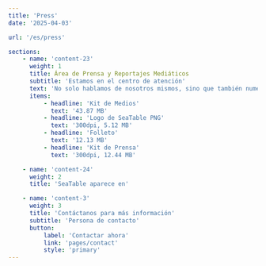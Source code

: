 ```yaml
---
title: 'Press'
date: '2025-04-03'

url: '/es/press'

sections:
    - name: 'content-23'
      weight: 1
      title: Área de Prensa y Reportajes Mediáticos
      subtitle: 'Estamos en el centro de atención'
      text: 'No solo hablamos de nosotros mismos, sino que también numerosos reportajes mediáticos lo hacen. Puedes encontrarlos todos aquí en nuestra área de prensa. ¿Te gustaría escribir sobre nosotros también? ¡Adelante! [Contáctanos]({{< relref "pages/contact" >}}) para más información.'
      items:
          - headline: 'Kit de Medios'
            text: '43.87 MB'
          - headline: 'Logo de SeaTable PNG'
            text: '300dpi, 5.12 MB'
          - headline: 'Folleto'
            text: '12.13 MB'
          - headline: 'Kit de Prensa'
            text: '300dpi, 12.44 MB'

    - name: 'content-24'
      weight: 2
      title: 'SeaTable aparece en'

    - name: 'content-3'
      weight: 3
      title: 'Contáctanos para más información'
      subtitle: 'Persona de contacto'
      button:
          label: 'Contactar ahora'
          link: 'pages/contact'
          style: 'primary'
---
```

